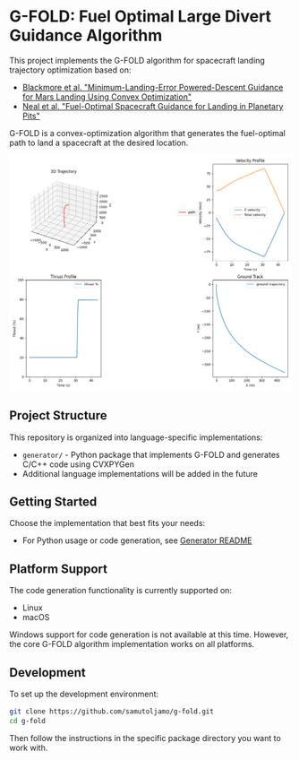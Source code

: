 # G-FOLD: Fuel Optimal Large Divert Guidance Algorithm

This project implements the G-FOLD algorithm for spacecraft landing trajectory optimization based on:
- [Blackmore et al. "Minimum-Landing-Error Powered-Descent Guidance for Mars Landing Using Convex Optimization"](http://larsblackmore.com/iee_tcst13.pdf)
- [Neal et al. "Fuel-Optimal Spacecraft Guidance for Landing in Planetary Pits"](https://www.ri.cmu.edu/pub_files/2016/4/Fuel-Optimal-Spacecraft-Guidance-for-Landing-in-Planetary-Pits-Neal-Bhasin.pdf)

G-FOLD is a convex-optimization algorithm that generates the fuel-optimal path to land a spacecraft at the desired location.

![graph](examples/gfold_plot.png)

## Project Structure

This repository is organized into language-specific implementations:

- `generator/` - Python package that implements G-FOLD and generates C/C++ code using CVXPYGen
- Additional language implementations will be added in the future

## Getting Started

Choose the implementation that best fits your needs:

- For Python usage or code generation, see [Generator README](generator/README.md)

## Platform Support

The code generation functionality is currently supported on:
- Linux
- macOS

Windows support for code generation is not available at this time. However, the core G-FOLD algorithm implementation works on all platforms.

## Development

To set up the development environment:

```bash
git clone https://github.com/samutoljamo/g-fold.git
cd g-fold
```

Then follow the instructions in the specific package directory you want to work with.
